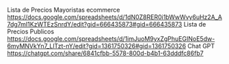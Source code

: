 Lista de Precios Mayoristas ecommerce
https://docs.google.com/spreadsheets/d/1dN0Z8RER0i1bWwWvy6uHz2A_A7dg7mI1KzWTEzSnrdY/edit?gid=666435873#gid=666435873
Lista de Precios Publicos
https://docs.google.com/spreadsheets/d/1imJuoM9yxZgPhuEGINoE5dw-6myMNVkYn7_LlTzt-nY/edit?gid=1361750326#gid=1361750326
Chat GPT
https://chatgpt.com/share/6841cfbb-5578-800d-b4b1-63dddfc86fb7 
